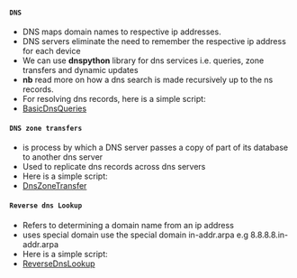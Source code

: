 #### `DNS`
- DNS maps domain names to respective ip addresses.
- DNS servers eliminate the need to remember the respective ip address for each device
- We can use **dnspython** library for dns services i.e. queries, zone transfers and dynamic updates
- **nb** read more on how a dns search is made recursively up to the ns records.
- For resolving dns records, here is a simple script:
- [BasicDnsQueries](./dnsbasic.py)

#### `DNS zone transfers`
- is process by which a  DNS server passes a copy of part of its database to another dns server
- Used to replicate dns records across dns servers
- Here is a simple script:
- [DnsZoneTransfer](./dnszonetransfer.py)

#### `Reverse dns Lookup`
- Refers to determining a domain name from an ip address
- uses special domain use the special domain in-addr.arpa e.g 8.8.8.8.in-addr.arpa
- Here is a simple script:
- [ReverseDnsLookup](./reversednslookup.py)
